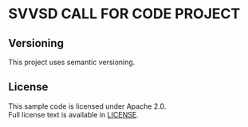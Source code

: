 # SVVSD CALL FOR CODE PROJECT

## Versioning

This project uses semantic versioning.

## License

This sample code is licensed under Apache 2.0.  
Full license text is available in [LICENSE](LICENSE).
